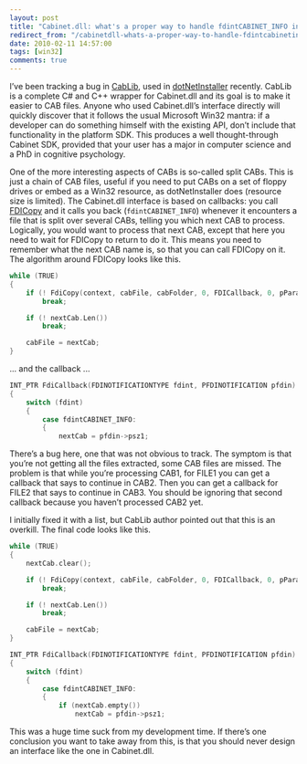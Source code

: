 ```yaml
---
layout: post
title: "Cabinet.dll: what's a proper way to handle fdintCABINET_INFO in a split cab"
redirect_from: "/cabinetdll-whats-a-proper-way-to-handle-fdintcabinetinfo-in-a-split-cab"
date: 2010-02-11 14:57:00
tags: [win32]
comments: true
---
```

I’ve been tracking a bug in [CabLib](http://www.codeproject.com/KB/files/CABCompressExtract.aspx), used in [dotNetInstaller](https://github.com/dblock/dotnetinstaller) recently. CabLib is a complete C# and C++ wrapper for Cabinet.dll and its goal is to make it easier to CAB files. Anyone who used Cabinet.dll’s interface directly will quickly discover that it follows the usual Microsoft Win32 mantra: if a developer can do something himself with the existing API, don’t include that functionality in the platform SDK. This produces a well thought-through Cabinet SDK, provided that your user has a major in computer science and a PhD in cognitive psychology.

One of the more interesting aspects of CABs is so-called split CABs. This is just a chain of CAB files, useful if you need to put CABs on a set of floppy drives or embed as a Win32 resource, as dotNetInstaller does (resource size is limited). The Cabinet.dll interface is based on callbacks: you call [FDICopy](http://msdn.microsoft.com/en-us/library/bb432270(VS.85).aspx) and it calls you back (`fdintCABINET_INFO`) whenever it encounters a file that is split over several CABs, telling you which next CAB to process. Logically, you would want to process that next CAB, except that here you need to wait for FDICopy to return to do it. This means you need to remember what the next CAB name is, so that you can call FDICopy on it. The algorithm around FDICopy looks like this.

```cpp
while (TRUE)
{
    if (! FdiCopy(context, cabFile, cabFolder, 0, FDICallback, 0, pParam))
        break;

    if (! nextCab.Len())
        break;

    cabFile = nextCab;
}
```
... and the callback ...

```cpp
INT_PTR FdiCallback(FDINOTIFICATIONTYPE fdint, PFDINOTIFICATION pfdin)
{
    switch (fdint)
    {
        case fdintCABINET_INFO:
        {
            nextCab = pfdin->psz1;
```

There’s a bug here, one that was not obvious to track. The symptom is that you’re not getting all the files extracted, some CAB files are missed. The problem is that while you’re processing CAB1, for FILE1 you can get a callback that says to continue in CAB2. Then you can get a callback for FILE2 that says to continue in CAB3. You should be ignoring that second callback because you haven’t processed CAB2 yet.

I initially fixed it with a list, but CabLib author pointed out that this is an overkill. The final code looks like this.

```cpp
while (TRUE)
{
    nextCab.clear();

    if (! FdiCopy(context, cabFile, cabFolder, 0, FDICallback, 0, pParam))
        break;

    if (! nextCab.Len())
        break;

    cabFile = nextCab;
}
```

```cpp
INT_PTR FdiCallback(FDINOTIFICATIONTYPE fdint, PFDINOTIFICATION pfdin)
{
    switch (fdint)
    {
        case fdintCABINET_INFO:
        {
            if (nextCab.empty())
                nextCab = pfdin->psz1;
```

This was a huge time suck from my development time. If there’s one conclusion you want to take away from this, is that you should never design an interface like the one in Cabinet.dll.
